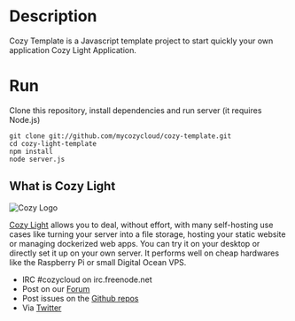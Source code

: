 # Description

Cozy Template is a Javascript template project to start quickly your own 
application Cozy Light Application.

# Run

Clone this repository, install dependencies and run server (it requires Node.js)

    git clone git://github.com/mycozycloud/cozy-template.git
    cd cozy-light-template
    npm install
    node server.js

## What is Cozy Light

![Cozy Logo](https://raw.github.com/mycozycloud/cozy-setup/gh-pages/assets/images/happycloud.png)

[Cozy Light](http://cozy-labs.github.io/cozy-light) allows you to deal, without effort, with many self-hosting use cases
like turning your server into a file storage, hosting your static website or
managing dockerized web apps. You can try it on your desktop or directly set it
up on your own server. It performs well on cheap hardwares like the Raspberry
Pi or small Digital Ocean VPS. 

* IRC #cozycloud on irc.freenode.net
* Post on our [Forum](http://forum.cozy.io)
* Post issues on the [Github repos](https://github.com/cozy-labs/cozy-light)
* Via [Twitter](http://twitter.com/mycozycloud)
